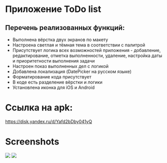 # Приложение ToDo list

## Перечень реализованных функций:

* Выполнена вёрстка двух экранов по макету
* Настроена светлая и тёмная тема в соответствии с палитрой
* Присутствует логика всех возможностей приложения - добавление, редактирование, отметка выполненности, удаление, настройка даты и приоритетности выполнения задачи
* Настроен показ выполненных дел с логикой
* Добавлена локализация (DatePicker на русском языке)
* Форматирование кода присутствует
* В коде есть разделение вёрстки и логики
* Установлена иконка для iOS и Android

# Ссылка на apk:

https://disk.yandex.ru/d/Yafd2bDby041yQ

# Screenshots

<image src = "screenshots/main_screen.png">
<image src = "screenshots/editor_screen.png">